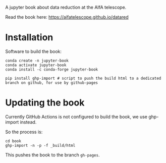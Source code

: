 
A jupyter book about data reduction at the AIfA telescope.

Read the book here: https://aifatelescope.github.io/datared

# Installation

Software to build the book:

```
conda create -n jupyter-book
conda activate jupyter-book
conda install -c conda-forge jupyter-book

pip install ghp-import # script to push the build html to a dedicated branch on github, for use by github-pages
```

# Updating the book

Currently GitHub Actions is not configured to build the book, we use ghp-import instead.

So the process is:

```
cd book
ghp-import -n -p -f _build/html
```

This pushes the book to the branch `gh-pages`.




